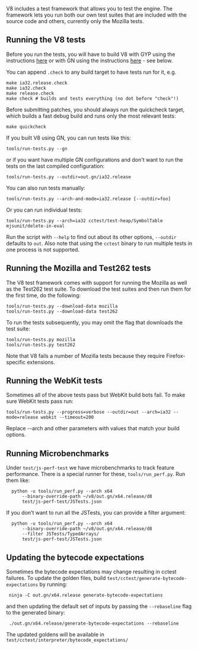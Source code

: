 V8 includes a test framework that allows you to test the engine. The framework lets you run both our own test suites that are included with the source code and others, currently only the Mozilla tests.

## Running the V8 tests

Before you run the tests, you will have to build V8 with GYP using the instructions [here](http://code.google.com/p/v8-wiki/wiki/BuildingWithGYP) or with GN using the instructions [here](https://github.com/v8/v8/wiki/Building%20with%20GN) - see below.

You can append `.check` to any build target to have tests run for it, e.g.
```
make ia32.release.check
make ia32.check
make release.check
make check # builds and tests everything (no dot before "check"!)
```

Before submitting patches, you should always run the quickcheck target, which builds a fast debug build and runs only the most relevant tests:
```
make quickcheck
```

If you built V8 using GN, you can run tests like this:
```
tools/run-tests.py --gn
```

or if you want have multiple GN configurations and don't want to run the tests on the last compiled configuration:
```
tools/run-tests.py --outdir=out.gn/ia32.release
```

You can also run tests manually:
```
tools/run-tests.py --arch-and-mode=ia32.release [--outdir=foo]
```

Or you can run individual tests:
```
tools/run-tests.py --arch=ia32 cctest/test-heap/SymbolTable mjsunit/delete-in-eval
```

Run the script with `--help` to find out about its other options, `--outdir` defaults to `out`. Also note that using the `cctest` binary to run multiple tests in one process is not supported.

## Running the Mozilla and Test262 tests

The V8 test framework comes with support for running the Mozilla as well as the Test262 test suite. To download the test suites and then run them for the first time, do the following:

```
tools/run-tests.py --download-data mozilla
tools/run-tests.py --download-data test262
```

To run the tests subsequently, you may omit the flag that downloads the test suite:

```
tools/run-tests.py mozilla
tools/run-tests.py test262
```

Note that V8 fails a number of Mozilla tests because they require Firefox-specific extensions.

## Running the WebKit tests

Sometimes all of the above tests pass but WebKit build bots fail. To make sure WebKit tests pass run:

```
tools/run-tests.py --progress=verbose --outdir=out --arch=ia32 --mode=release webkit --timeout=200
```

Replace --arch and other parameters with values that match your build options.

## Running Microbenchmarks

Under `test/js-perf-test` we have microbenchmarks to track feature performance. There is a special runner for these, `tools/run_perf.py`. Run them like:
```
  python -u tools/run_perf.py --arch x64 
      --binary-override-path ~/v8/out.gn/x64.release/d8 
      test/js-perf-test/JSTests.json
```

If you don't want to run all the JSTests, you can provide a filter argument:
```
  python -u tools/run_perf.py --arch x64 
      --binary-override-path ~/v8/out.gn/x64.release/d8 
      --filter JSTests/TypedArrays/ 
      test/js-perf-test/JSTests.json
```

## Updating the bytecode expectations

Sometimes the bytecode expectations may change resulting in cctest failures. To update the golden files, build `test/cctest/generate-bytecode-expectations` by running:
```
 ninja -C out.gn/x64.release generate-bytecode-expectations
```

and then updating the default set of inputs by passing the `--rebaseline` flag to the generated binary:
```
 ./out.gn/x64.release/generate-bytecode-expectations --rebaseline
```

The updated goldens will be available in ` test/cctest/interpreter/bytecode_expectations/`